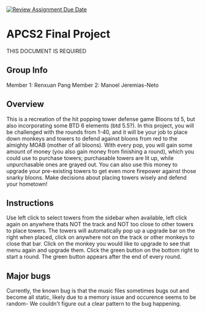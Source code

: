 [![Review Assignment Due Date](https://classroom.github.com/assets/deadline-readme-button-24ddc0f5d75046c5622901739e7c5dd533143b0c8e959d652212380cedb1ea36.svg)](https://classroom.github.com/a/syDSSnTt)
# APCS2 Final Project
THIS DOCUMENT IS REQUIRED
## Group Info
Member 1: Renxuan Pang
Member 2: Manoel Jeremias-Neto
## Overview
This is a recreation of the hit popping tower defense game Bloons td 5, but also incorporating some BTD 6 elements (btd 5.5?). In this project, you will be challenged with the rounds from 1-40, and it will be your job to place down monkeys and towers to defend against bloons from red to the almighty MOAB (mother of all bloons). With every pop, you will gain some amount of money (you also gain money from finishing a round), which you could use to purchase towers; purchasable towers are lit up, while unpurchasable ones are grayed out. You can also use this money to upgrade your pre-existing towers to get even more firepower against those snarky bloons. Make decisions about placing towers wisely and defend your hometown!
## Instructions
Use left click to select towers from the sidebar when available, left click again on anywhere thats NOT the track and NOT too close to other towers to place towers. The towers will automatically pop up a upgrade bar on the right when placed, click on anywhere not on the track or other monkeys to close that bar. Click on the monkey you would like to upgrade to see that menu again and upgrade them. Click the green button on the bottom right to start a round. The green button appears after the end of every round. 
## Major bugs
Currently, the known bug is that the music files sometimes bugs out and become all static, likely due to a memory issue and occurence seems to be random- We couldn't figure out a clear pattern to the bug happening. 
